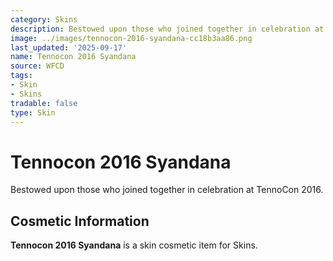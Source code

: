 ```yaml
---
category: Skins
description: Bestowed upon those who joined together in celebration at TennoCon 2016.
image: ../images/tennocon-2016-syandana-cc18b3aa86.png
last_updated: '2025-09-17'
name: Tennocon 2016 Syandana
source: WFCD
tags:
- Skin
- Skins
tradable: false
type: Skin
---
```


# Tennocon 2016 Syandana

Bestowed upon those who joined together in celebration at TennoCon 2016.

## Cosmetic Information

**Tennocon 2016 Syandana** is a skin cosmetic item for Skins.

